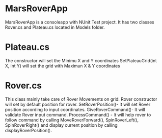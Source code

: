 # MarsRoverApp
MarsRoverApp is a consoleapp with NUnit Test project. It has two classes Rover.cs and Plateau.cs located in Models folder.
#  Plateau.cs
The constructor will set the Minimu X and Y coordinates
SetPlateauGrid(int X, int Y) will set the grid with Maximun X & Y coordinates
# Rover.cs
This class mainly take care of Rover Movements on grid.
Rover constructor will set by default position for rover.
SetRoverPosition()- It will set Rover position according to input coordinates.
GiveRoverCommand()- It will validate Rover input command.
ProcessCommand() - It will help rover to follow command by calling MoveRoverForward(), SpinRoverLeft(), SpinRoverRight() and display current position by calling displayRoverPosition().
